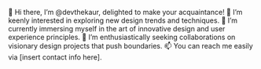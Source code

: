 👋 Hi there, I’m @devthekaur, delighted to make your acquaintance!
👀 I’m keenly interested in exploring new design trends and techniques.
🌱 I’m currently immersing myself in the art of innovative design and user experience principles.
💞️ I’m enthusiastically seeking collaborations on visionary design projects that push boundaries.
📫 You can reach me easily via [insert contact info here].

